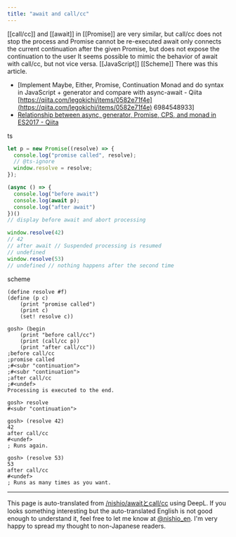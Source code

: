```yaml
---
title: "await and call/cc"
---
```


[[call/cc]] and [[await]] in [[Promise]] are very similar, but call/cc does not stop the process and Promise cannot be re-executed
await only connects the current continuation after the given Promise, but does not expose the continuation to the user
It seems possible to mimic the behavior of await with call/cc, but not vice versa.
[[JavaScript]] [[Scheme]]
There was this article.
- [Implement Maybe, Either, Promise, Continuation Monad and do syntax in JavaScript + generator and compare with async-await - Qiita [https://qiita.com/legokichi/items/0582e71f4e](https://qiita.com/legokichi/items/0582e71f4e) 6984548933]
- [Relationship between async, generator, Promise, CPS, and monad in ES2017 - Qiita](https://qiita.com/legokichi/items/77a36b7d2b75d8278f9d)

ts

```typescript
let p = new Promise((resolve) => {
  console.log("promise called", resolve);
  // @ts-ignore
  window.resolve = resolve;
});

(async () => {
  console.log("before await")
  console.log(await p);
  console.log("after await")
})()
// display before await and abort processing

window.resolve(42)
// 42
// after await // Suspended processing is resumed
// undefined
window.resolve(53)
// undefined // nothing happens after the second time
```



scheme

```
(define resolve #f)
(define (p c)
	(print "promise called")
	(print c)
	(set! resolve c))

gosh> (begin
    (print "before call/cc")
    (print (call/cc p))
    (print "after call/cc"))
;before call/cc
;promise called
;#<subr "continuation">
;#<subr "continuation">
;after call/cc
;#<undef>
Processing is executed to the end.

gosh> resolve
#<subr "continuation">

gosh> (resolve 42)
42
after call/cc
#<undef>
; Runs again.

gosh> (resolve 53)
53
after call/cc
#<undef>
; Runs as many times as you want.

```


---
This page is auto-translated from [/nishio/awaitとcall/cc](https://scrapbox.io/nishio/awaitとcall/cc) using DeepL. If you looks something interesting but the auto-translated English is not good enough to understand it, feel free to let me know at [@nishio_en](https://twitter.com/nishio_en). I'm very happy to spread my thought to non-Japanese readers.